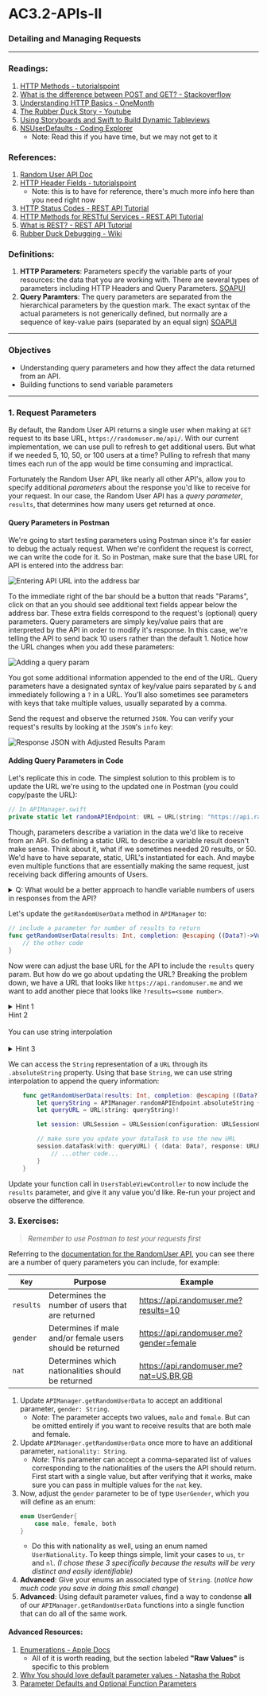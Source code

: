 # AC3.2-APIs-II
### Detailing and Managing Requests

---
### Readings:

1. [HTTP Methods - tutorialspoint](https://www.tutorialspoint.com/http/http_methods.htm)
2. [What is the difference between POST and GET? - Stackoverflow](http://stackoverflow.com/questions/3477333/what-is-the-difference-between-post-and-get)
3. [Understanding HTTP Basics - OneMonth](http://learn.onemonth.com/understanding-http-basics)
4. [The Rubber Duck Story - Youtube](https://www.youtube.com/watch?v=huOPVqztPdc)
5. [Using Storyboards and Swift to Build Dynamic Tableviews](http://www.techotopia.com/index.php/Using_Storyboards_and_Swift_to_Build_Dynamic_TableViews_with_Prototype_Table_View_Cells)
6. [NSUserDefaults - Coding Explorer](http://www.codingexplorer.com/nsuserdefaults-a-swift-introduction/)
	- Note: Read this if you have time, but we may not get to it

### References:
1. [Random User API Doc](https://randomuser.me/documentation)
1. [HTTP Header Fields - tutorialspoint](https://www.tutorialspoint.com/http/http_header_fields.htm)
	- Note: this is to have for reference, there's much more info here than you need right now
2. [HTTP Status Codes - REST API Tutorial](http://www.restapitutorial.com/httpstatuscodes.html)
3. [HTTP Methods for RESTful Services - REST API Tutorial](http://www.restapitutorial.com/lessons/httpmethods.html)
4. [What is REST? - REST API Tutorial](http://www.restapitutorial.com/lessons/whatisrest.html)
5. [Rubber Duck Debugging - Wiki](https://en.wikipedia.org/wiki/Rubber_duck_debugging)

### Definitions:

1. **HTTP Parameters**: Parameters specify the variable parts of your resources: the data that you are working with. There are several types of parameters including HTTP Headers and Query Parameters. [SOAPUI](https://www.soapui.org/testing-dojo/best-practices/understanding-rest-headers-and-parameters.html)
1. **Query Paramters**: The query parameters are separated from the hierarchical parameters by the question mark. The exact syntax of the actual parameters is not generically defined, but normally are a sequence of key-value pairs (separated by an equal sign) [SOAPUI](https://www.soapui.org/testing-dojo/best-practices/understanding-rest-headers-and-parameters.html)

---
### Objectives

- Understanding query parameters and how they affect the data returned from an API.
- Building functions to send variable parameters

---
### 1. Request Parameters

By default, the Random User API returns a single user when making at `GET` request to its base URL, `https://randomuser.me/api/`. With our current implementation, we can use pull to refresh to get additional users. But what if we needed 5, 10, 50, or 100 users at a time? Pulling to refresh that many times each run of the app would be time consuming and impractical. 

Fortunately the Random User API, like nearly all other API's, allow you to specify additional *parameters* about the response you'd like to receive for your request. In our case, the Random User API has a *query parameter*, `results`, that determines how many users get returned at once. 

#### Query Parameters in Postman

We're going to start testing parameters using Postman since it's far easier to debug the actualy request. When we're confident the request is correct, we can write the code for it.
So in Postman, make sure that the base URL for API is entered into the address bar:

![Entering API URL into the address bar](./Images/postman_basic.png)

To the immediate right of the bar should be a button that reads "Params", click on that an you should see additional text fields appear below the address bar. These extra fields correspond to the request's (optional) query parameters. Query parameters are simply key/value pairs that are interpreted by the API in order to modify it's response. In this case, we're telling the API to send back 10 users rather than the default 1. Notice how the URL changes when you add these parameters:

![Adding a query param](./Images/postman_results_param.png)

You got some additional information appended to the end of the URL. Query parameters have a designated syntax of key/value pairs separated by `&` and immediately following a `?` in a URL. You'll also sometimes see parameters with keys that take multiple values, usually separated by a comma. 

Send the request and observe the returned `JSON`. You can verify your request's results by looking at the `JSON`'s `info` key:

![Response JSON with Adjusted Results Param](./Images/postman_results_response.png)

#### Adding Query Parameters in Code

Let's replicate this in code. The simplest solution to this problem is to update the URL we're using to the updated one in Postman (you could copy/paste the URL):

```swift
// In APIManager.swift
private static let randomAPIEndpoint: URL = URL(string: "https://api.randomuser.me?results=10")!
```

Though, parameters describe a variation in the data we'd like to receive from an API. So defining a static URL to describe a variable result doesn't make sense. Think about it, what if we sometimes needed 20 results, or 50. We'd have to have separate, static, URL's instantiated for each. And maybe even multiple functions that are essentially making the same request, just receiving back differing amounts of Users. 

<details>
<summary>Q: What would be a better approach to handle variable numbers of users in responses from the API?</summary>
<br>
Adding a parameter for result size to <code>getRandomUserData(completion:)</code>
<br>
<br>
</details>

Let's update the `getRandomUserData` method in `APIManager` to: 

```swift
// include a parameter for number of results to return
func getRandomUserData(results: Int, completion: @escaping ((Data?)->Void)) {
	// the other code
}
```

Now were can adjust the base URL for the API to include the `results` query param. But how do we go about updating the URL? Breaking the problem down, we have a URL that looks like `https://api.randomuser.me` and we want to add another piece that looks like `?results=<some number>`. 

<details>
	<summary>Hint 1</summary>
	<br>
		There's a property on <code>URL</code> that gets the current URL as a string.
	<br><br>
</details
<details>
	<summary>Hint 2</summary>
	<br>
		You can use string interpolation
	<br><br>
</details>
<details>
	<summary>Hint 3</summary>
	<br>
		Alternatively, you can use `URL(string:relativeTo:)`
	<br><br>
</details>

We can access the `String` representation of a `URL` through its `.absoluteString` property. Using that base `String`, we can use string interpolation to append the query information:

```swift
	func getRandomUserData(results: Int, completion: @escaping ((Data?)->Void)) {
		let queryString = APIManager.randomAPIEndpoint.absoluteString + "?results=\(results)"
        let queryURL = URL(string: queryString)!

        let session: URLSession = URLSession(configuration: URLSessionConfiguration.default)

        // make sure you update your dataTask to use the new URL 
        session.dataTask(with: queryURL) { (data: Data?, response: URLResponse?, error: Error?)
        	// ...other code...
        }
    }
```

Update your function call in `UsersTableViewController` to now include the `results` parameter, and give it any value you'd like. Re-run your project and observe the difference. 


### 3. Exercises:

> *Remember to use Postman to test your requests first*

Referring to the [documentation for the RandomUser API](https://randomuser.me/documentation), you can see there are a number of query parameters you can include, for example:  

|`Key`|Purpose|Example|
|---|---|---|
|`results`| Determines the number of users that are returned | https://api.randomuser.me?results=10 |
|`gender`| Determines if male and/or female users should be returned | https://api.randomuser.me?gender=female |
|`nat`| Determines which nationalities should be returned | https://api.randomuser.me?nat=US,BR,GB |


1. Update `APIManager.getRandomUserData` to accept an additional parameter, `gender: String`. 
	- *Note*: The parameter accepts two values, `male` and `female`. But can be omitted entirely if you want to receive results that are both male and female. 
2. Update `APIManager.getRandomUserData` once more to have an additional parameter, `nationality: String`. 
	- *Note*: This parameter can accept a comma-separated list of values corresponding to the nationalities of the users the API should return. First start with a single value, but after verifying that it works, make sure you can pass in multiple values for the `nat` key.
3. Now, adjust the `gender` parameter to be of type `UserGender`, which you will define as an enum: 
	```swift
	enum UserGender{
		case male, female, both
	}
	```
	- Do this with nationality as well, using an enum named `UserNationality`. To keep things simple, limit your cases to `us`, `tr` and `nl`. *(I chose these 3 specifically because the results will be very distinct and easily identifiable)*
4. **Advanced**: Give your enums an associated type of `String`. (*notice how much code you save in doing this small change*)
5. **Advanced**: Using default parameter values, find a way to condense **all** of our `APIManager.getRandomUserData` functions into a single function that can do all of the same work. 

#### Advanced Resources:
1. [Enumerations - Apple Docs](https://developer.apple.com/library/content/documentation/Swift/Conceptual/Swift_Programming_Language/Enumerations.html)
	- All of it is worth reading, but the section labeled **"Raw Values"** is specific to this problem
1. [Why You should love default parameter values - Natasha the Robot](https://www.natashatherobot.com/swift-default-parameter-values/)
2. [Parameter Defaults and Optional Function Parameters](https://craiggrummitt.com/2016/06/29/parameter-defaults-and-optional-function-parameters-in-swift-3-0/)


